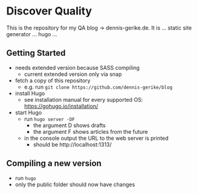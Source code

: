 # Discover Quality

This is the repository for my QA blog -> dennis-gerike.de.
It is  ... static site generator ... hugo ... 

## Getting Started

* needs extended version because SASS compiling
  * current extended version only via snap
* fetch a copy of this repository 
  * e.g. run `git clone https://github.com/dennis-gerike/blog`
* install Hugo
    * see installation manual for every supported OS: https://gohugo.io/installation/
* start Hugo
  * run `hugo server -DF`
    * the argument D shows drafts
    * the argument F shows articles from the future
  * in the console output the URL to the web server is printed
    * should be http://localhost:1313/

## Compiling a new version

* run `hugo`
* only the public folder should now have changes